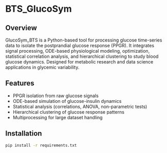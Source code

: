 # BTS_GlucoSym

## Overview
GlucoSym_BTS is a Python-based tool for processing glucose time-series data to isolate the postprandial glucose response (PPGR). It integrates signal processing, ODE-based physiological modeling, optimization, statistical correlation analysis, and hierarchical clustering to study blood glucose dynamics. Designed for metabolic research and data science applications in glycemic variability.

## Features
- PPGR isolation from raw glucose signals
- ODE-based simulation of glucose-insulin dynamics
- Statistical analysis (correlations, ANOVA, non-parametric tests)
- Hierarchical clustering of glucose response patterns
- Multiprocessing for large dataset handling

## Installation
```bash
pip install -r requirements.txt
